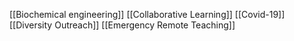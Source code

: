 [[Biochemical engineering]]
[[Collaborative Learning]]
[[Covid-19]]
[[Diversity Outreach]]
[[Emergency Remote Teaching]]
